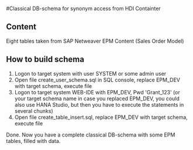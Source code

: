 #Classical DB-schema for synonym access from HDI Containter

## Content
Eight tables taken from SAP Netweaver EPM Content (Sales Order Model)

## How to build schema
1. Logon to target system with user SYSTEM or some admin user
2. Open file create_user_schema.sql in SQL console, replace EPM_DEV with target schema, execute file
3. Logon to target system WEB-IDE with EPM_DEV, Pwd 'Grant_123' (or your target schema name in case you replaced EPM_DEV, you could also use HANA Studio, but then you have to execute the statements in several chunks)
4. Open file create_table_insert.sql, replace EPM_DEV with target schema, execute file

Done. Now you have a complete classical DB-schema with some EPM tables, filled with data.

